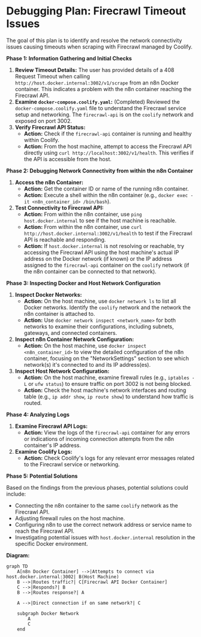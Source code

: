 # Debugging Plan: Firecrawl Timeout Issues

The goal of this plan is to identify and resolve the network connectivity issues causing timeouts when scraping with Firecrawl managed by Coolify.

**Phase 1: Information Gathering and Initial Checks**

1.  **Review Timeout Details:** The user has provided details of a 408 Request Timeout when calling `http://host.docker.internal:3002/v1/scrape` from an n8n Docker container. This indicates a problem with the n8n container reaching the Firecrawl API.
2.  **Examine `docker-compose.coolify.yaml`:** (Completed) Reviewed the `docker-compose.coolify.yaml` file to understand the Firecrawl service setup and networking. The `firecrawl-api` is on the `coolify` network and exposed on port 3002.
3.  **Verify Firecrawl API Status:**
    *   **Action:** Check if the `firecrawl-api` container is running and healthy within Coolify.
    *   **Action:** From the host machine, attempt to access the Firecrawl API directly using `curl http://localhost:3002/v1/health`. This verifies if the API is accessible from the host.

**Phase 2: Debugging Network Connectivity from within the n8n Container**

1.  **Access the n8n Container:**
    *   **Action:** Get the container ID or name of the running n8n container.
    *   **Action:** Execute a shell within the n8n container (e.g., `docker exec -it <n8n_container_id> /bin/bash`).
2.  **Test Connectivity to Firecrawl API:**
    *   **Action:** From within the n8n container, use `ping host.docker.internal` to see if the host machine is reachable.
    *   **Action:** From within the n8n container, use `curl http://host.docker.internal:3002/v1/health` to test if the Firecrawl API is reachable and responding.
    *   **Action:** If `host.docker.internal` is not resolving or reachable, try accessing the Firecrawl API using the host machine's actual IP address on the Docker network (if known) or the IP address assigned to the `firecrawl-api` container on the `coolify` network (if the n8n container can be connected to that network).

**Phase 3: Inspecting Docker and Host Network Configuration**

1.  **Inspect Docker Networks:**
    *   **Action:** On the host machine, use `docker network ls` to list all Docker networks. Identify the `coolify` network and the network the n8n container is attached to.
    *   **Action:** Use `docker network inspect <network_name>` for both networks to examine their configurations, including subnets, gateways, and connected containers.
2.  **Inspect n8n Container Network Configuration:**
    *   **Action:** On the host machine, use `docker inspect <n8n_container_id>` to view the detailed configuration of the n8n container, focusing on the "NetworkSettings" section to see which network(s) it's connected to and its IP address(es).
3.  **Inspect Host Network Configuration:**
    *   **Action:** On the host machine, examine firewall rules (e.g., `iptables -L` or `ufw status`) to ensure traffic on port 3002 is not being blocked.
    *   **Action:** Check the host machine's network interfaces and routing table (e.g., `ip addr show`, `ip route show`) to understand how traffic is routed.

**Phase 4: Analyzing Logs**

1.  **Examine Firecrawl API Logs:**
    *   **Action:** View the logs of the `firecrawl-api` container for any errors or indications of incoming connection attempts from the n8n container's IP address.
2.  **Examine Coolify Logs:**
    *   **Action:** Check Coolify's logs for any relevant error messages related to the Firecrawl service or networking.

**Phase 5: Potential Solutions**

Based on the findings from the previous phases, potential solutions could include:

*   Connecting the n8n container to the same `coolify` network as the Firecrawl API.
*   Adjusting firewall rules on the host machine.
*   Configuring n8n to use the correct network address or service name to reach the Firecrawl API.
*   Investigating potential issues with `host.docker.internal` resolution in the specific Docker environment.

**Diagram:**

```mermaid
graph TD
    A[n8n Docker Container] -->|Attempts to connect via host.docker.internal:3002| B(Host Machine)
    B -->|Routes traffic?| C[Firecrawl API Docker Container]
    C -->|Responds?| B
    B -->|Routes response?| A

    A -->|Direct connection if on same network?| C

    subgraph Docker Network
        A
        C
    end